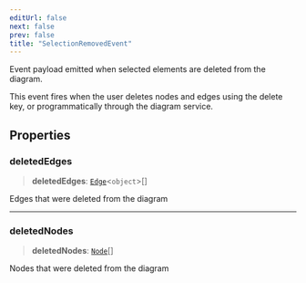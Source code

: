 ```yaml
---
editUrl: false
next: false
prev: false
title: "SelectionRemovedEvent"
---
```


Event payload emitted when selected elements are deleted from the diagram.

This event fires when the user deletes nodes and edges using the delete key,
or programmatically through the diagram service.

## Properties

### deletedEdges

> **deletedEdges**: [`Edge`](/docs/api/types/edge/)\<`object`\>[]

Edges that were deleted from the diagram

***

### deletedNodes

> **deletedNodes**: [`Node`](/docs/api/types/node/)[]

Nodes that were deleted from the diagram
